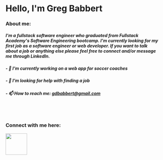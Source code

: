 # Hello, I'm Greg Babbert

### About me:
##### I'm a fullstack software engineer who graduated from Fullstack Academy's Software Engineering bootcamp. I'm currently looking for my first job as a software engineer or web developer. If you want to talk about a job or anything else please feel free to connect and/or message me through LinkedIn.
##### - 🔭 I’m currently working on a web app for soccer coaches
##### - 🤔 I’m looking for help with finding a job
##### - 📫 How to reach me: gdbabbert@gmail.com
<!-- ##### - 🌱 I’m currently learning three.js -->

<!-- ### Languages and Tools:
<div display="inline" >
  <img align="left" img src="https://img.icons8.com/color/48/000000/javascript--v1.png"/>
  <img align="left" img src="https://img.icons8.com/color/48/000000/html-5--v1.png"/>
  <img align="left" img src="https://img.icons8.com/color/48/000000/css3.png"/>
  <img align="left" img src="https://img.icons8.com/color/48/000000/react-native.png"/>
  <img align="left" img src="https://img.icons8.com/color/48/000000/redux.png"/>
  <img align="left" img src="https://img.icons8.com/color/48/000000/nodejs.png"/>
  <img align="left" img src="https://img.icons8.com/color/48/000000/git.png"/>
  <img align="left" img src="https://img.icons8.com/color-glass/48/000000/github.png"/>
  <img align="left" img src="https://img.icons8.com/color/48/000000/heroku.png"/>
  <img align="left" img src="https://img.icons8.com/color/48/000000/postgreesql.png"/>
  <img align="left" img src="https://img.icons8.com/color/48/000000/webpack.png"/>
</div> -->

<br />  

<br />  

### Connect with me here:

[<img src="https://upload.wikimedia.org/wikipedia/commons/thumb/8/81/LinkedIn_icon.svg/1200px-LinkedIn_icon.svg.png" align="left" display="block" width="70px" height="70px">](https://www.linkedin.com/in/greg-babbert/)

<!--
**gregbabbert/gregbabbert** is a ✨ _special_ ✨ repository because its `README.md` (this file) appears on your GitHub profile.

Here are some ideas to get you started:

- 🔭 I’m currently working on ...
- 🌱 I’m currently learning ...
- 👯 I’m looking to collaborate on ...
- 🤔 I’m looking for help with ...
- 💬 Ask me about ...
- 📫 How to reach me: ...
- 😄 Pronouns: ...
- ⚡ Fun fact: ...
-->
